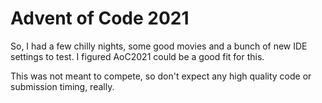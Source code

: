 # Advent of Code 2021
So, I had a few chilly nights, some good movies and a bunch of new IDE settings to test. I figured AoC2021 could be a good fit for this.

This was not meant to compete, so don't expect any high quality code or submission timing, really.